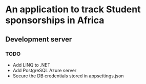 # An application to track Student sponsorships in Africa



## Development server

### TODO 

- Add LINQ to .NET
- Add PostgreSQL Azure server
- Secure the DB credentials stored in appsettings.json